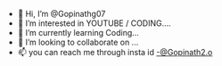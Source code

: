 - 👋 Hi, I’m @Gopinathg07
- 👀 I’m interested in YOUTUBE / CODING....
- 🌱 I’m currently learning Coding...
- 💞️ I’m looking to collaborate on ...
- 📫 you can reach me through insta id -@Gopinath2.o

<!---
Gopinathg07/Gopinathg07 is a ✨ special ✨ repository because its `README.md` (this file) appears on your GitHub profile.
You can click the Preview link to take a look at your changes.
--->
